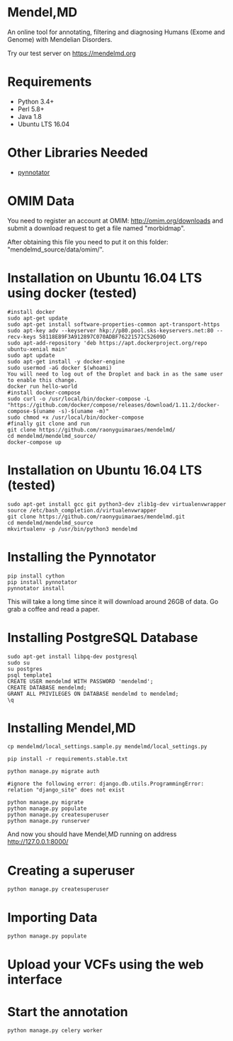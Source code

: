# Mendel,MD
An online tool for annotating, filtering and diagnosing Humans (Exome and Genome) with Mendelian Disorders.

Try our test server on https://mendelmd.org

Requirements
============

* Python 3.4+
* Perl 5.8+
* Java 1.8
* Ubuntu LTS 16.04

Other Libraries Needed
======================

* [pynnotator](https://github.com/raonyguimaraes/pynnotator)


OMIM Data
=========

You need to register an account at OMIM: http://omim.org/downloads and submit a download request to get a file named "morbidmap".

After obtaining this file you need to put it on this folder: "mendelmd_source/data/omim/".

Installation on Ubuntu 16.04 LTS using docker (tested)
======================================================

    #install docker
    sudo apt-get update
    sudo apt-get install software-properties-common apt-transport-https
    sudo apt-key adv --keyserver hkp://p80.pool.sks-keyservers.net:80 --recv-keys 58118E89F3A912897C070ADBF76221572C52609D
    sudo apt-add-repository 'deb https://apt.dockerproject.org/repo ubuntu-xenial main'
    sudo apt update
    sudo apt-get install -y docker-engine
    sudo usermod -aG docker $(whoami)
    You will need to log out of the Droplet and back in as the same user to enable this change.
    docker run hello-world
    #install docker-compose
    sudo curl -o /usr/local/bin/docker-compose -L "https://github.com/docker/compose/releases/download/1.11.2/docker-compose-$(uname -s)-$(uname -m)"
    sudo chmod +x /usr/local/bin/docker-compose
    #finally git clone and run
    git clone https://github.com/raonyguimaraes/mendelmd/
    cd mendelmd/mendelmd_source/
    docker-compose up

Installation on Ubuntu 16.04 LTS (tested)
=========================================
    sudo apt-get install gcc git python3-dev zlib1g-dev virtualenvwrapper
    source /etc/bash_completion.d/virtualenvwrapper
    git clone https://github.com/raonyguimaraes/mendelmd.git
    cd mendelmd/mendelmd_source
    mkvirtualenv -p /usr/bin/python3 mendelmd


Installing the Pynnotator
========================

    pip install cython
    pip install pynnotator
    pynnotator install

This will take a long time since it will download around 26GB of data. Go grab a coffee and read a paper.

Installing PostgreSQL Database
==============================

    sudo apt-get install libpq-dev postgresql
    sudo su
    su postgres
    psql template1
    CREATE USER mendelmd WITH PASSWORD 'mendelmd';
    CREATE DATABASE mendelmd;
    GRANT ALL PRIVILEGES ON DATABASE mendelmd to mendelmd;
    \q


Installing Mendel,MD
====================

    cp mendelmd/local_settings.sample.py mendelmd/local_settings.py

    pip install -r requirements.stable.txt

    python manage.py migrate auth
    
    #ignore the following error: django.db.utils.ProgrammingError: relation "django_site" does not exist

    python manage.py migrate
    python manage.py populate
    python manage.py createsuperuser
    python manage.py runserver

And now you should have Mendel,MD running on address http://127.0.0.1:8000/

Creating a superuser
====================

    python manage.py createsuperuser

Importing Data
==============

    python manage.py populate

Upload your VCFs using the web interface
========================================

Start the annotation
====================

    python manage.py celery worker
